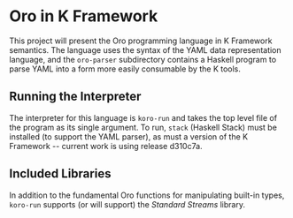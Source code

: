 # Oro in K Framework

This project will present the Oro programming language in K Framework semantics.  The language uses the syntax of the YAML data representation language, and the `oro-parser` subdirectory contains a Haskell program to parse YAML into a form more easily consumable by the K tools.

## Running the Interpreter

The interpreter for this language is `koro-run` and takes the top level file of the program as its single argument.  To run, `stack` (Haskell Stack) must be installed (to support the YAML parser), as must a version of the K Framework -- current work is using release d310c7a.

## Included Libraries

In addition to the fundamental Oro functions for manipulating built-in types, `koro-run` supports (or will support) the *Standard Streams* library.

